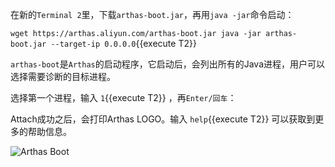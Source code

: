 



在新的`Terminal 2`里，下载`arthas-boot.jar`，再用`java -jar`命令启动：

`wget https://arthas.aliyun.com/arthas-boot.jar
java -jar arthas-boot.jar --target-ip 0.0.0.0`{{execute T2}}

`arthas-boot`是`Arthas`的启动程序，它启动后，会列出所有的Java进程，用户可以选择需要诊断的目标进程。

选择第一个进程，输入 `1`{{execute T2}} ，再`Enter/回车`：

Attach成功之后，会打印Arthas LOGO。输入 `help`{{execute T2}} 可以获取到更多的帮助信息。

![Arthas Boot](/arthas/scenarios/common-resources/assets/arthas-boot.png)
